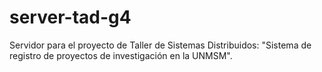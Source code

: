 # server-tad-g4
Servidor para el proyecto de Taller de Sistemas Distribuidos: "Sistema de registro de proyectos de investigación en la UNMSM".
